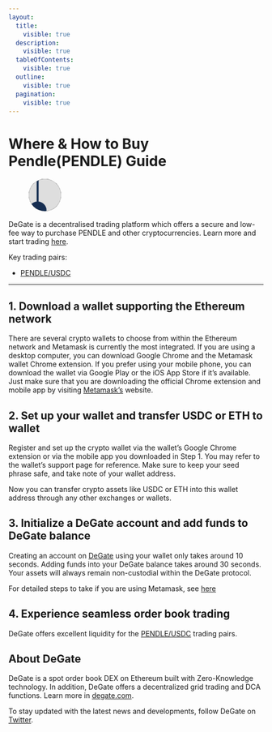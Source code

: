 ```yaml
---
layout:
  title:
    visible: true
  description:
    visible: true
  tableOfContents:
    visible: true
  outline:
    visible: true
  pagination:
    visible: true
---
```


# Where & How to Buy Pendle(PENDLE) Guide

<figure><img src="../.gitbook/assets/pendle_0x808507121b80c02388fad14726482e061b8da8271712376343821.jpg" alt="PENDLE" width="64" style="border-radius: 50%;"><figcaption></figcaption></figure>

DeGate is a decentralised trading platform which offers a secure and low-fee way to purchase PENDLE and other cryptocurrencies. Learn more and start trading [here](https://app.degate.com/trade/USDC/0x808507121b80c02388fad14726482e061b8da827?utm_source=howtobuy).&#x20;

Key trading pairs:

* [PENDLE/USDC](https://app.degate.com/trade/USDC/0x808507121b80c02388fad14726482e061b8da827?utm_source=howtobuy)

***

## 1. Download a wallet supporting the Ethereum network

There are several crypto wallets to choose from within the Ethereum network and Metamask is currently the most integrated. If you are using a desktop computer, you can download Google Chrome and the Metamask wallet Chrome extension. If you prefer using your mobile phone, you can download the wallet via Google Play or the iOS App Store if it’s available. Just make sure that you are downloading the official Chrome extension and mobile app by visiting [Metamask’s](https://metamask.io/) website.

## 2. Set up your wallet and transfer USDC or ETH to wallet

Register and set up the crypto wallet via the wallet’s Google Chrome extension or via the mobile app you downloaded in Step 1. You may refer to the wallet’s support page for reference. Make sure to keep your seed phrase safe, and take note of your wallet address.&#x20;

Now you can transfer crypto assets like USDC or ETH into this wallet address through any other exchanges or wallets.

## 3. Initialize a DeGate account and add funds to DeGate balance

Creating an account on [DeGate](https://app.degate.com/?utm_source=PENDLE_howtobuy) using your wallet only takes around 10 seconds. Adding funds into your DeGate balance takes around 30 seconds. Your assets will always remain non-custodial within the DeGate protocol.

For detailed steps to take if you are using Metamask, see [here](https://docs.degate.com/v/product_en/main-features/wallet-connectivity/metamask)

## 4. Experience seamless order book trading

DeGate offers excellent liquidity for the [PENDLE/USDC](https://app.degate.com/trade/USDC/0x808507121b80c02388fad14726482e061b8da827?utm_source=howtobuy) trading pairs.&#x20;

## About DeGate

DeGate is a spot order book DEX on Ethereum built with Zero-Knowledge technology. In addition, DeGate offers a decentralized grid trading and DCA functions.  Learn more in [degate.com](https://degate.com/?utm_source=PENDLE_howtobuy).

To stay updated with the latest news and developments, follow DeGate on [Twitter](https://twitter.com/degatedex).
